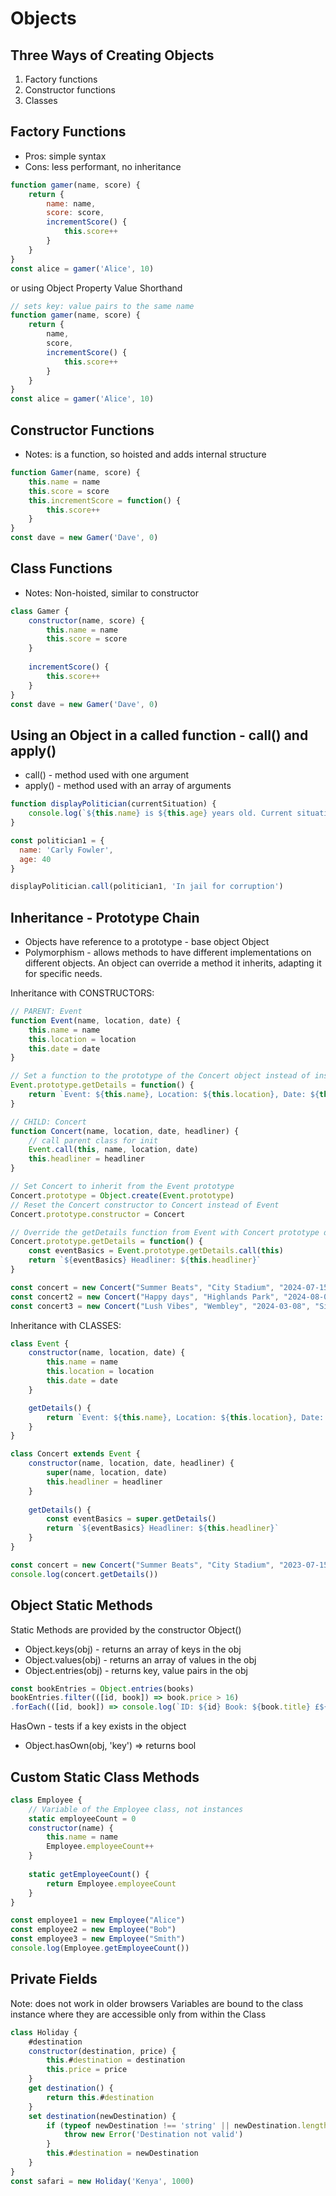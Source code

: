 # Objects

## Three Ways of Creating Objects
1. Factory functions
2. Constructor functions
3. Classes

## Factory Functions
- Pros: simple syntax
- Cons: less performant, no inheritance
``` JavaScript
function gamer(name, score) {
    return {
        name: name,
        score: score,
        incrementScore() {
            this.score++
        }
    }
}
const alice = gamer('Alice', 10)
```
or using Object Property Value Shorthand
``` JavaScript
// sets key: value pairs to the same name
function gamer(name, score) {
    return {
        name,
        score,
        incrementScore() {
            this.score++
        }
    }
}
const alice = gamer('Alice', 10)
```

## Constructor Functions
- Notes: is a function, so hoisted and adds internal structure 
``` JavaScript
function Gamer(name, score) {
    this.name = name
    this.score = score
    this.incrementScore = function() {
        this.score++
    }
}
const dave = new Gamer('Dave', 0)
```

## Class Functions
- Notes: Non-hoisted, similar to constructor
``` JavaScript
class Gamer {
    constructor(name, score) {
        this.name = name
        this.score = score
    }
    
    incrementScore() {
        this.score++  
    }
}
const dave = new Gamer('Dave', 0)
```

## Using an Object in a called function - call() and apply()
- call() - method used with one argument
- apply() - method used with an array of arguments
``` JavaScript
function displayPolitician(currentSituation) {
    console.log(`${this.name} is ${this.age} years old. Current situation: ${currentSituation}.`)
}

const politician1 = {
  name: 'Carly Fowler',
  age: 40
}

displayPolitician.call(politician1, 'In jail for corruption')
```

## Inheritance - Prototype Chain
- Objects have reference to a prototype - base object Object
- Polymorphism - allows methods to have different implementations on different objects.  An object can override a method it inherits, adapting it for specific needs.

Inheritance with CONSTRUCTORS:
``` JavaScript 
// PARENT: Event
function Event(name, location, date) {
    this.name = name
    this.location = location
    this.date = date
}

// Set a function to the prototype of the Concert object instead of instance
Event.prototype.getDetails = function() {
    return `Event: ${this.name}, Location: ${this.location}, Date: ${this.date}`
}

// CHILD: Concert
function Concert(name, location, date, headliner) {
    // call parent class for init
    Event.call(this, name, location, date)
    this.headliner = headliner
}

// Set Concert to inherit from the Event prototype
Concert.prototype = Object.create(Event.prototype)
// Reset the Concert constructor to Concert instead of Event
Concert.prototype.constructor = Concert

// Override the getDetails function from Event with Concert prototype definition
Concert.prototype.getDetails = function() {
    const eventBasics = Event.prototype.getDetails.call(this)
    return `${eventBasics} Headliner: ${this.headliner}`
}

const concert = new Concert("Summer Beats", "City Stadium", "2024-07-15", "The Electrons")
const concert2 = new Concert("Happy days", "Highlands Park", "2024-08-08", "Dave Notes")
const concert3 = new Concert("Lush Vibes", "Wembley", "2024-03-08", "Si Twig")
```

Inheritance with CLASSES:
``` JavaScript
class Event {
    constructor(name, location, date) {
        this.name = name
        this.location = location
        this.date = date
    }

    getDetails() {
        return `Event: ${this.name}, Location: ${this.location}, Date: ${this.date}`
    }
}

class Concert extends Event {
    constructor(name, location, date, headliner) {
        super(name, location, date)
        this.headliner = headliner
    }
    
    getDetails() {
        const eventBasics = super.getDetails()
        return `${eventBasics} Headliner: ${this.headliner}`
    }
}

const concert = new Concert("Summer Beats", "City Stadium", "2023-07-15", "The Electrons")
console.log(concert.getDetails())
```

## Object Static Methods
Static Methods are provided by the constructor Object()
- Object.keys(obj) - returns an array of keys in the obj
- Object.values(obj) - returns an array of values in the obj
- Object.entries(obj) - returns key, value pairs in the obj
``` JavaScript
const bookEntries = Object.entries(books)
bookEntries.filter(([id, book]) => book.price > 16)
.forEach(([id, book]) => console.log(`ID: ${id} Book: ${book.title} £${book.price}`))
```
HasOwn - tests if a key exists in the object
- Object.hasOwn(obj, 'key') => returns bool

## Custom Static Class Methods
``` JavaScript
class Employee {
    // Variable of the Employee class, not instances
    static employeeCount = 0
    constructor(name) {
        this.name = name
        Employee.employeeCount++
    }
    
    static getEmployeeCount() {
        return Employee.employeeCount
    }
}

const employee1 = new Employee("Alice")
const employee2 = new Employee("Bob")
const employee3 = new Employee("Smith")
console.log(Employee.getEmployeeCount())
```

## Private Fields
Note: does not work in older browsers
Variables are bound to the class instance where they are accessible only from within the Class
``` JavaScript 
class Holiday {
    #destination
    constructor(destination, price) {
        this.#destination = destination
        this.price = price
    }
    get destination() {
        return this.#destination
    }
    set destination(newDestination) {
        if (typeof newDestination !== 'string' || newDestination.length <= 0){
            throw new Error('Destination not valid')
        }
        this.#destination = newDestination
    }
}
const safari = new Holiday('Kenya', 1000)
```


